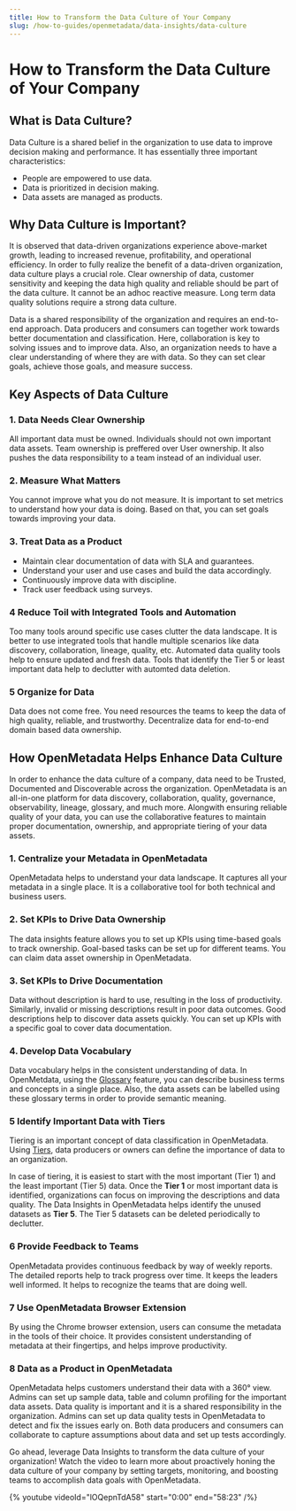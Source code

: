```yaml
---
title: How to Transform the Data Culture of Your Company
slug: /how-to-guides/openmetadata/data-insights/data-culture
---
```


# How to Transform the Data Culture of Your Company

## What is Data Culture?

Data Culture is a shared belief in the organization to use data to improve decision making and performance. It has essentially three important characteristics:
- People are empowered to use data. 
- Data is prioritized in decision making. 
- Data assets are managed as products.

## Why Data Culture is Important?

It is observed that data-driven organizations experience above-market growth, leading to increased revenue, profitability, and operational efficiency. In order to fully realize the benefit of a data-driven organization, data culture plays a crucial role. Clear ownership of data, customer sensitivity and keeping the data high quality and reliable should be part of the data culture. It cannot be an adhoc reactive measure. Long term data quality solutions require a strong data culture.

Data is a shared responsibility of the organization and requires an end-to-end approach. Data producers and consumers can together work towards better documentation and classification. Here, collaboration is key to solving issues and to improve data. Also, an organization needs to have a clear understanding of where they are with data. So they can set clear goals, achieve those goals, and measure success.

## Key Aspects of Data Culture

### 1. Data Needs Clear Ownership

All important data must be owned. Individuals should not own important data assets. Team ownership is preffered over User ownership. It also pushes the data responsibility to a team instead of an individual user.

### 2. Measure What Matters

You cannot improve what you do not measure. It is important to set metrics to understand how your data is doing. Based on that, you can set goals towards improving your data.

### 3. Treat Data as a Product

- Maintain clear documentation of data with SLA and guarantees. 
- Understand your user and use cases and build the data accordingly.
- Continuously improve data with discipline.
- Track user feedback using surveys.

### 4 Reduce Toil with Integrated Tools and Automation

Too many tools around specific use cases clutter the data landscape. It is better to use integrated tools that handle multiple scenarios like data discovery, collaboration, lineage, quality, etc. Automated data quality tools help to ensure updated and fresh data. Tools that identify the Tier 5 or least important data help to declutter with automted data deletion.

### 5 Organize for Data

Data does not come free. You need resources the teams to keep the data of high quality, reliable, and trustworthy. Decentralize data for end-to-end domain based data ownership.

## How OpenMetadata Helps Enhance Data Culture
In order to enhance the data culture of a company, data need to be Trusted, Documented and Discoverable across the organization. OpenMetadata is an all-in-one platform for data discovery, collaboration, quality, governance, observability, lineage, glossary, and much more. Alongwith ensuring reliable quality of your data, you can use the collaborative features to maintain proper documentation, ownership, and appropriate tiering of your data assets.

### 1. Centralize your Metadata in OpenMetadata

OpenMetadata helps to understand your data landscape. It captures all your metadata in a single place. It is a collaborative tool for both technical and business users.

### 2. Set KPIs to Drive Data Ownership

The data insights feature allows you to set up KPIs using time-based goals to track ownership. Goal-based tasks can be set up for different teams. You can claim data asset ownership in OpenMetadata.

### 3. Set KPIs to Drive Documentation

Data without description is hard to use, resulting in the loss of productivity. Similarly, invalid or missing descriptions result in poor data outcomes. Good descriptions help to discover data assets quickly. You can set up KPIs with a specific goal to cover data documentation.

### 4. Develop Data Vocabulary

Data vocabulary helps in the consistent understanding of data. In OpenMetdata, using the [Glossary](/how-to-guides/openmetadata/data-governance/glossary-classification) feature, you can describe business terms and concepts in a single place. Also, the data assets can be labelled using these glossary terms in order to provide semantic meaning.

### 5 Identify Important Data with Tiers

Tiering is an important concept of data classification in OpenMetadata. Using [Tiers](/how-to-guides/openmetadata/data-governance/glossary-classification/tiers), data producers or owners can define the importance of data to an organization.

In case of tiering, it is easiest to start with the most important (Tier 1) and the least important (Tier 5) data. Once the **Tier 1** or most important data is identified, organizations can focus on improving the descriptions and data quality. The Data Insights in OpenMetadata helps identify the unused datasets as **Tier 5**. The Tier 5 datasets can be deleted periodically to declutter.

### 6 Provide Feedback to Teams

OpenMetadata provides continuous feedback by way of weekly reports.  The detailed reports help to track progress over time. It keeps the leaders well informed. It helps to recognize the teams that are doing well.

### 7 Use OpenMetadata Browser Extension

By using the Chrome browser extension, users can consume the metadata in the tools of their choice. It provides consistent understanding of metadata at their fingertips, and helps improve productivity.

### 8 Data as a Product in OpenMetadata

OpenMetadata helps customers understand their data with a 360° view. Admins can set up sample data, table and column profiling for the important data assets. Data quality is important and it is a shared responsibility in the organization. Admins can set up data quality tests in OpenMetadata to detect and fix the issues early on. Both data producers and consumers can collaborate to capture assumptions about data and set up tests accordingly.

Go ahead, leverage Data Insights to transform the data culture of your organization!
Watch the video to learn more about proactively honing the data culture of your company by setting targets, monitoring, and boosting teams to accomplish data goals with OpenMetadata.

{% youtube videoId="lOQepnTdA58" start="0:00" end="58:23" /%}